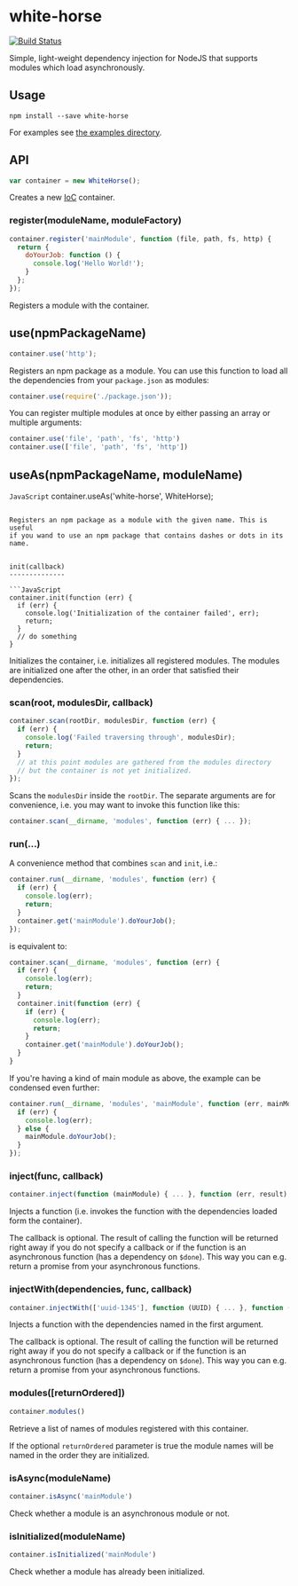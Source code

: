 white-horse
===========

[![Build Status](https://travis-ci.org/scravy/white-horse.svg?branch=master)](https://travis-ci.org/scravy/white-horse)

Simple, light-weight dependency injection for NodeJS that supports modules which load asynchronously.


Usage
-----

    npm install --save white-horse

For examples see [the examples directory](examples/).


API
---

```JavaScript
var container = new WhiteHorse();
```

Creates a new [IoC](https://en.wikipedia.org/wiki/Inversion_of_control)
container.


### register(moduleName, moduleFactory)

```JavaScript
container.register('mainModule', function (file, path, fs, http) {
  return {
    doYourJob: function () {
      console.log('Hello World!');
    }
  };
});
```

Registers a module with the container.


use(npmPackageName)
-------------------

```JavaScript
container.use('http');
```

Registers an npm package as a module. You can use this function to load
all the dependencies from your `package.json` as modules:

```JavaScript
container.use(require('./package.json'));
```

You can register multiple modules at once by either passing an array
or multiple arguments:

```JavaScript
container.use('file', 'path', 'fs', 'http')
container.use(['file', 'path', 'fs', 'http'])
```

useAs(npmPackageName, moduleName)
---------------------------------

```JavaScript```
container.useAs('white-horse', WhiteHorse);
```

Registers an npm package as a module with the given name. This is useful
if you wand to use an npm package that contains dashes or dots in its
name.


init(callback)
--------------

```JavaScript
container.init(function (err) {
  if (err) {
    console.log('Initialization of the container failed', err);
    return;
  }
  // do something
}
```

Initializes the container, i.e. initializes all registered modules.
The modules are initialized one after the other, in an order that
satisfied their dependencies.


### scan(root, modulesDir, callback)

```JavaScript
container.scan(rootDir, modulesDir, function (err) {
  if (err) {
    console.log('Failed traversing through', modulesDir);
    return;
  }
  // at this point modules are gathered from the modules directory
  // but the container is not yet initialized.
});
```

Scans the `modulesDir` inside the `rootDir`. The separate arguments are
for convenience, i.e. you may want to invoke this function like this:

```JavaScript
container.scan(__dirname, 'modules', function (err) { ... });
```

### run(...)

A convenience method that combines `scan` and `init`, i.e.:

```JavaScript
container.run(__dirname, 'modules', function (err) {
  if (err) {
    console.log(err);
    return;
  }
  container.get('mainModule').doYourJob();
});
```

is equivalent to:

```JavaScript
container.scan(__dirname, 'modules', function (err) {
  if (err) {
    console.log(err);
    return;
  }
  container.init(function (err) {
    if (err) {
      console.log(err);
      return;
    }
    container.get('mainModule').doYourJob();
  }
}
```

If you're having a kind of main module as above, the example
can be condensed even further:

```JavaScript
container.run(__dirname, 'modules', 'mainModule', function (err, mainModule) {
  if (err) {
    console.log(err);
  } else {
    mainModule.doYourJob();
  }
});
```


### inject(func, callback)

```JavaScript
container.inject(function (mainModule) { ... }, function (err, result) { ... })
```

Injects a function (i.e. invokes the function with the dependencies
loaded form the container).

The callback is optional. The result of calling the function will be
returned right away if you do not specify a callback or if the
function is an asynchronous function (has a dependency on `$done`).
This way you can e.g. return a promise from your asynchronous functions.


### injectWith(dependencies, func, callback)

```JavaScript
container.injectWith(['uuid-1345'], function (UUID) { ... }, function (err, result) { ... })
```

Injects a function with the dependencies named in the first argument.

The callback is optional. The result of calling the function will be
returned right away if you do not specify a callback or if the
function is an asynchronous function (has a dependency on `$done`).
This way you can e.g. return a promise from your asynchronous functions.


### modules([returnOrdered])

```JavaScript
container.modules()
```

Retrieve a list of names of modules registered with this container.

If the optional `returnOrdered` parameter is true the module names
will be named in the order they are initialized.


### isAsync(moduleName)

```JavaScript
container.isAsync('mainModule')
```

Check whether a module is an asynchronous module or not.


### isInitialized(moduleName)

```JavaScript
container.isInitialized('mainModule')
```

Check whether a module has already been initialized.
